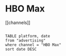 # HBO Max

[[channels]]

```dataview

TABLE platform, date
from "advertising"
where channel = "HBO Max"
sort date DESC

```
